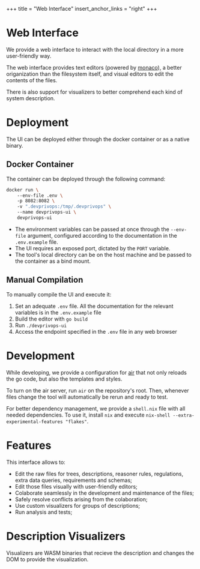 +++
title = "Web Interface"
insert_anchor_links = "right"
+++

# Web Interface

We provide a web interface to interact with the local directory in a more user-friendly way.

The web interface provides text editors (powered by [monaco](https://microsoft.github.io/monaco-editor/)), a better origanization than the filesystem itself, and visual editors to edit the contents of the files.

There is also support for visualizers to better comprehend each kind of system description.

<!--
# Web Interface

The web editor is a website allowing to edit the files in the local directory of the tool.  
It provides not only text editors (powered by [monaco](https://microsoft.github.io/monaco-editor/)) but also visual forms to aid configuration development and maintenance.
It also provides a plugin system to create custom visualizers for each kind of system description.
-->

# Deployment

The UI can be deployed either through the docker container or as a native binary.

## Docker Container

The container can be deployed through the following command:

```sh
docker run \ 
    --env-file .env \ 
    -p 8082:8082 \ 
    -v ".devprivops:/tmp/.devprivops" \ 
    --name devprivops-ui \ 
    devprivops-ui 
```

- The environment variables can be passed at once through the `--env-file` argument, configured according to the documentation in the `.env.example` file.
- The UI requires an exposed port, dictated by the `PORT` variable.
- The tool's local directory can be on the host machine and be passed to the container as a bind mount.

## Manual Compilation

To manually compile the UI and execute it:

1. Set an adequate `.env` file. All the documentation for the relevant variables is in the `.env.example` file
2. Build the editor with `go build`
2. Run `./devprivops-ui`
3. Access the endpoint specified in the `.env` file in any web browser

# Development

While developing, we provide a configuration for [air](https://github.com/air-verse/air) that not only reloads the go code, but also the templates and styles.

To turn on the air server, run `air` on the repository's root.
Then, whenever files change the tool will automatically be rerun and ready to test.

For better dependency management, we provide a `shell.nix` file with all needed dependencies.
To use it, install `nix` and execute `nix-shell --extra-experimental-features "flakes"`.

# Features

This interface allows to:

- Edit the raw files for trees, descriptions, reasoner rules, regulations, extra data queries, requirements and schemas;
- Edit those files visually with user-friendly editors;
- Colaborate seamlessly in the development and maintenance of the files;
- Safely resolve conflicts arising from the colaboration;
- Use custom visualizers for groups of descriptions;
- Run analysis and tests;

# Description Visualizers

Visualizers are WASM binaries that recieve the description and changes the DOM to provide the visualization.
